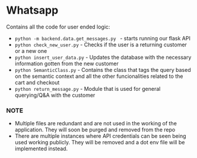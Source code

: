 # Whatsapp

Contains all the code for user ended logic:

- ```python -m backend.data.get_messages.py ``` - starts running our flask API
- ```python check_new_user.py``` - Checks if the user is a returning customer or a new one
- ```python insert_user_data.py``` - Updates the database with the necessary information gotten from the new customer
- ```python SemanticClass.py``` - Contains the class that tags the query based on the semantic context and all the other funcionalities related to the cart and checkout
- ```python return_message.py``` - Module that is used for general querying/Q&A with the customer


### NOTE
- Multiple files are redundant and are not used in the working of the application. They will soon be purged and removed from the repo
- There are multiple instances where API credentials can be seen being used working publicly. They will be removed and a dot env file will be implemented instead.

